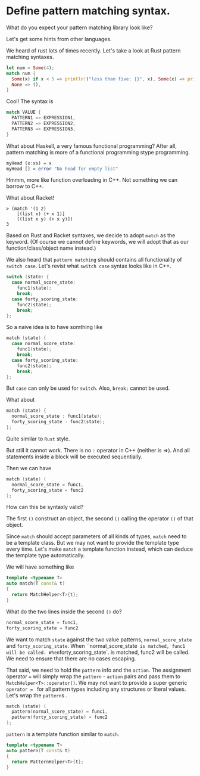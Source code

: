 # Define pattern matching syntax.

What do you expect your pattern matching library look like?

Let's get some hints from other languages.

We heard of rust lots of times recently. Let's take a look at Rust pattern matching syntaxes.

```rust
let num = Some(4);
match num {
  Some(x) if x < 5 => println!("less than five: {}", x), Some(x) => println!("{}", x),
  None => (),
}
```

Cool! The syntax is 

```rust
match VALUE {
  PATTERN1 => EXPRESSION1,
  PATTERN2 => EXPRESSION2,
  PATTERN3 => EXPRESSION3,
}
```

What about Haskell, a very famous functional programming? After all, pattern matching is more of a functional programming stype programming.

```haskell
myHead (x:xs) = x
myHead [] = error "No head for empty list"
```

Hmmm, more like function overloading in C++. Not something we can borrow to C++.

What about Racket!

```Racket
> (match '(1 2)
    [(list x) (+ x 1)]
    [(list x y) (+ x y)])
3
```

Based on Rust and Racket syntaxes, we decide to adopt `match` as the keyword. (Of course we cannot define keywords, we will adopt that as our function/class/object name instead.)

We also heard that `pattern matching` should contains all functionality of `switch case`. Let's revist what `switch case` syntax looks like in C++.

```C++
switch (state) {
  case normal_score_state:
    func1(state);
    break;
  case forty_scoring_state:
    func2(state);
    break;
};
```

So a naive idea is to have somthing like 

```C++
match (state) {
  case normal_score_state:
    func1(state);
    break;
  case forty_scoring_state:
    func2(state);
    break;
};
```

But `case` can only be used for `switch`. Also, `break;` cannot be used.

What about

```C++
match (state) {
  normal_score_state : func1(state);
  forty_scoring_state : func2(state);
};
```

Quite similar to `Rust` style.

But still it cannot work. There is no `:` operator in C++ (neither is =>). And all statements inside a block will be executed sequentially. 

Then we can have

```C++
match (state) (
  normal_score_state = func1,
  forty_scoring_state = func2
);
```

How can this be syntaxly valid?

The first `()` construct an object, the second `()` calling the operator `()` of that object.

Since `match` should accept parameters of all kinds of types, `match` need to be a template class. But we may not want to provide the template type every time. Let's make `match` a template function instead, which can deduce the template type automatically. 

We will have something like 

```C++
template <typename T>
auto match(T const& t)
{
  return MatchHelper<T>{t};
}
```

What do the two lines inside the second `()` do?

```C++
normal_score_state = func1,
forty_scoring_state = func2
```

We want to match `state` against the two value patterns, `normal_score_state` and `forty_scoring_state`. When ``normal_score_state` is matched, func1 will be called. When`forty_scoring_state`. is matched, func2 will be called. We need to ensure that there are no cases escaping. 

That said, we need to hold the `pattern` info and the `action`. The assignment operator `=` will simply wrap the `pattern` - `action` pairs and pass them to `MatchHelper<T>::operator()`. We may not want to provide a super generic `operator = ` for all pattern types including any structures or literal values. Let's wrap the `pattern`s .

```C++
match (state) (
  pattern(normal_score_state) = func1,
  pattern(forty_scoring_state) = func2
);
```

`pattern` is a template function similar to `match`.

```C++
template <typename T>
auto pattern(T const& t)
{
  return PatternHelper<T>{t};
}
```



